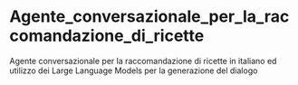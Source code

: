 # Agente_conversazionale_per_la_raccomandazione_di_ricette
Agente conversazionale per la raccomandazione di ricette in italiano ed utilizzo dei Large Language Models per la generazione del dialogo
